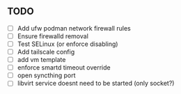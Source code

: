 ## TODO
- [ ] Add ufw podman network firewall rules
- [ ] Ensure firewalld removal
- [ ] Test SELinux (or enforce disabling)
- [ ] Add tailscale config
- [ ] add vm template
- [ ] enforce smartd timeout override
- [ ] open syncthing port
- [ ] libvirt service doesnt need to be started (only socket?)
